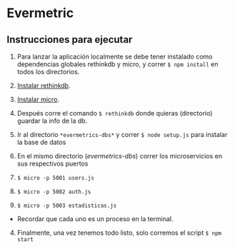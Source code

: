 # Evermetric

## Instrucciones para ejecutar

1. Para lanzar la aplicación localmente se debe tener instalado como dependencias globales rethinkdb y micro, y correr `$ npm install` en todos los directorios.

  1. [Instalar rethinkdb](https://www.rethinkdb.com/docs/install/).
  2. [Instalar micro](https://github.com/zeit/micro#usage).
  3. Después corre el comando `$ rethinkdb` donde quieras (directorio) guardar la info de la db.


2. Ir al directorio `*evermetrics-dbs*` y correr `$ node setup.js` para instalar la base de datos

3. En el mismo directorio (*evermetrics-dbs*) correr los microservicios en sus respectivos puertos

  1. `$ micro -p 5001 users.js`
  2. `$ micro -p 5002 auth.js`
  3. `$ micro -p 5003 estadisticas.js`
  * Recordar que cada uno es un proceso en la terminal.

4. Finalmente, una vez tenemos todo listo, solo corremos el script `$ npm start`